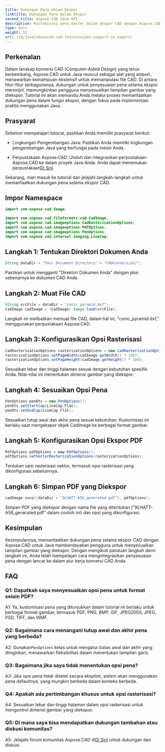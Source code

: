 ```yaml
---
title: Dukungan Pena dalam Ekspor
linktitle: Dukungan Pena dalam Ekspor
second_title: Aspose.CAD Java API
description: Kustomisasi pena master dalam ekspor CAD dengan Aspose.CAD untuk Java. Ikuti panduan langkah demi langkah kami untuk integrasi yang lancar.
type: docs
weight: 13
url: /id/java/advanced-cad-features/pen-support-in-export/
---
```

## Perkenalan

Dalam lanskap konversi CAD (Computer-Aided Design) yang terus berkembang, Aspose.CAD untuk Java muncul sebagai alat yang ampuh, menawarkan kemampuan ekstensif untuk memanipulasi file CAD. Di antara fitur-fitur serbagunanya, dukungan untuk penyesuaian pena selama ekspor menonjol, memungkinkan pengguna menyesuaikan tampilan gambar yang diekspor. Tutorial ini akan memandu Anda melalui proses memanfaatkan dukungan pena dalam fungsi ekspor, dengan fokus pada implementasi praktis menggunakan Java.

## Prasyarat

Sebelum mempelajari tutorial, pastikan Anda memiliki prasyarat berikut:

- Lingkungan Pengembangan Java: Pastikan Anda memiliki lingkungan pengembangan Java yang berfungsi pada mesin Anda.

-  Perpustakaan Aspose.CAD: Unduh dan integrasikan perpustakaan Aspose.CAD ke dalam proyek Java Anda. Anda dapat menemukan perpustakaan[Di Sini](https://releases.aspose.com/cad/java/).

Sekarang, mari masuk ke tutorial dan jelajahi langkah-langkah untuk memanfaatkan dukungan pena selama ekspor CAD.

## Impor Namespace

```java
import com.aspose.cad.Image;

import com.aspose.cad.fileformats.cad.CadImage;
import com.aspose.cad.imageoptions.CadRasterizationOptions;
import com.aspose.cad.imageoptions.PdfOptions;
import com.aspose.cad.imageoptions.PenOptions;
import com.aspose.cad.internal.imaging.LineCap;
```

## Langkah 1: Tentukan Direktori Dokumen Anda

```java
String dataDir = "Your Document Directory" + "CADConversion/";
```

Pastikan untuk mengganti "Direktori Dokumen Anda" dengan jalur sebenarnya ke dokumen CAD Anda.

## Langkah 2: Muat File CAD

```java
String srcFile = dataDir + "conic_pyramid.dxf";
CadImage cadImage = (CadImage) Image.load(srcFile);
```

Langkah ini melibatkan memuat file CAD, dalam hal ini, "conic_pyramid.dxf," menggunakan perpustakaan Aspose.CAD.

## Langkah 3: Konfigurasikan Opsi Rasterisasi

```java
CadRasterizationOptions rasterizationOptions = new CadRasterizationOptions();
rasterizationOptions.setPageWidth(cadImage.getWidth() * 100);
rasterizationOptions.setPageHeight(cadImage.getHeight() * 100);
```

Sesuaikan lebar dan tinggi halaman sesuai dengan kebutuhan spesifik Anda. Nilai-nilai ini menentukan dimensi gambar yang diekspor.

## Langkah 4: Sesuaikan Opsi Pena

```java
PenOptions penOts = new PenOptions();
penOts.setStartCap(LineCap.Flat);
penOts.setEndCap(LineCap.Flat);
```

Sesuaikan tutup awal dan akhir pena sesuai kebutuhan. Kustomisasi ini berlaku saat mengekspor objek CadImage ke berbagai format gambar.

## Langkah 5: Konfigurasikan Opsi Ekspor PDF

```java
PdfOptions pdfOptions = new PdfOptions();
pdfOptions.setVectorRasterizationOptions(rasterizationOptions);
```

Tentukan opsi rasterisasi vektor, termasuk opsi rasterisasi yang dikonfigurasi sebelumnya.

## Langkah 6: Simpan PDF yang Diekspor

```java
cadImage.save((dataDir + "9LHATT-A56_generated.pdf"), pdfOptions);
```

Simpan PDF yang diekspor dengan nama file yang ditentukan ("9LHATT-A56_generated.pdf" dalam contoh ini) dan opsi yang dikonfigurasi.

## Kesimpulan

Kesimpulannya, memanfaatkan dukungan pena selama ekspor CAD dengan Aspose.CAD untuk Java memberdayakan pengguna untuk menyesuaikan tampilan gambar yang diekspor. Dengan mengikuti panduan langkah demi langkah ini, Anda telah mempelajari cara mengintegrasikan penyesuaian pena dengan lancar ke dalam alur kerja konversi CAD Anda.

## FAQ

### Q1: Dapatkah saya menyesuaikan opsi pena untuk format selain PDF?

A1: Ya, kustomisasi pena yang ditunjukkan dalam tutorial ini berlaku untuk berbagai format gambar, termasuk PDF, PNG, BMP, GIF, JPEG2000, JPEG, PSD, TIFF, dan WMF.

### Q2: Bagaimana cara menangani tutup awal dan akhir pena yang berbeda?

 A2: Gunakan`PenOptions` kelas untuk mengatur batas awal dan akhir yang diinginkan, menawarkan fleksibilitas dalam menentukan tampilan garis.

### Q3: Bagaimana jika saya tidak menentukan opsi pena?

A3: Jika opsi pena tidak disetel secara eksplisit, sistem akan menggunakan pena defaultnya, yang mungkin berbeda dalam konteks berbeda.

### Q4: Apakah ada pertimbangan khusus untuk opsi rasterisasi?

A4: Sesuaikan lebar dan tinggi halaman dalam opsi rasterisasi untuk mengontrol dimensi gambar yang diekspor.

### Q5: Di mana saya bisa mendapatkan dukungan tambahan atau diskusi komunitas?

 A5: Jelajahi forum komunitas Aspose.CAD di[Di Sini](https://forum.aspose.com/c/cad/19) untuk dukungan dan diskusi.